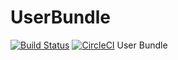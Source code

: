 # UserBundle

[![Build Status](https://travis-ci.org/rybakdigital/user-bundle.svg?branch=master)](https://travis-ci.org/rybakdigital/user-bundle)
[![CircleCI](https://circleci.com/gh/rybakdigital/UserBundle/tree/master.svg?style=svg)](https://circleci.com/gh/rybakdigital/UserBundle/tree/master)
User Bundle
